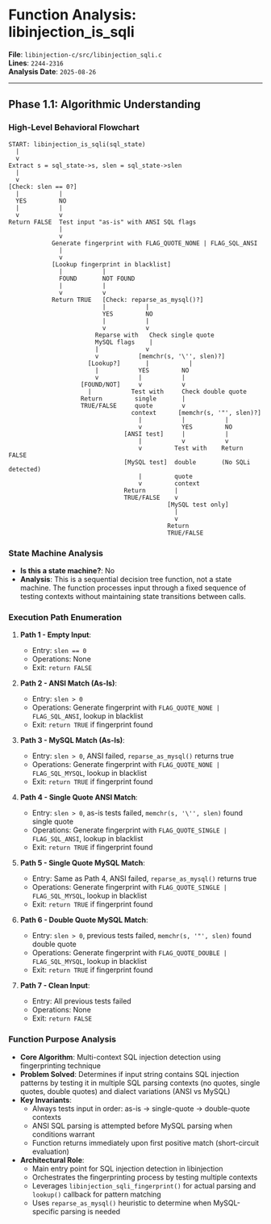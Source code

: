 # Function Analysis: libinjection_is_sqli

**File**: `libinjection-c/src/libinjection_sqli.c`  
**Lines**: `2244-2316`  
**Analysis Date**: `2025-08-26`

---

## Phase 1.1: Algorithmic Understanding

### High-Level Behavioral Flowchart

```
START: libinjection_is_sqli(sql_state)
  |
  v
Extract s = sql_state->s, slen = sql_state->slen
  |
  v
[Check: slen == 0?]
  |           |
  YES         NO
  |           |
  v           v
Return FALSE  Test input "as-is" with ANSI SQL flags
              |
              v
            Generate fingerprint with FLAG_QUOTE_NONE | FLAG_SQL_ANSI
              |
              v
            [Lookup fingerprint in blacklist]
              |           |
              FOUND       NOT FOUND
              |           |
              v           v
            Return TRUE   [Check: reparse_as_mysql()?]
                          |           |
                          YES         NO
                          |           |
                          v           v
                        Reparse with   Check single quote
                        MySQL flags    |
                        |             v
                        v           [memchr(s, '\'', slen)?]
                      [Lookup?]       |           |
                        |           YES         NO
                        v           |           |
                    [FOUND/NOT]     v           v
                      |           Test with     Check double quote
                    Return         single       |
                    TRUE/FALSE     quote        v
                                  context      [memchr(s, '"', slen)?]
                                    |           |           |
                                    v           YES         NO
                                [ANSI test]     |           |
                                    |           v           v
                                    v         Test with    Return FALSE
                                [MySQL test]  double       (No SQLi detected)
                                    |         quote
                                    v         context
                                Return        |
                                TRUE/FALSE    v
                                            [MySQL test only]
                                              |
                                              v
                                            Return
                                            TRUE/FALSE
```

### State Machine Analysis

- **Is this a state machine?**: No
- **Analysis**: This is a sequential decision tree function, not a state machine. The function processes input through a fixed sequence of testing contexts without maintaining state transitions between calls.

### Execution Path Enumeration

1. **Path 1 - Empty Input**: 
   - Entry: `slen == 0`
   - Operations: None
   - Exit: `return FALSE`

2. **Path 2 - ANSI Match (As-Is)**:
   - Entry: `slen > 0`
   - Operations: Generate fingerprint with `FLAG_QUOTE_NONE | FLAG_SQL_ANSI`, lookup in blacklist
   - Exit: `return TRUE` if fingerprint found

3. **Path 3 - MySQL Match (As-Is)**:
   - Entry: `slen > 0`, ANSI failed, `reparse_as_mysql()` returns true
   - Operations: Generate fingerprint with `FLAG_QUOTE_NONE | FLAG_SQL_MYSQL`, lookup in blacklist
   - Exit: `return TRUE` if fingerprint found

4. **Path 4 - Single Quote ANSI Match**:
   - Entry: `slen > 0`, as-is tests failed, `memchr(s, '\'', slen)` found single quote
   - Operations: Generate fingerprint with `FLAG_QUOTE_SINGLE | FLAG_SQL_ANSI`, lookup in blacklist
   - Exit: `return TRUE` if fingerprint found

5. **Path 5 - Single Quote MySQL Match**:
   - Entry: Same as Path 4, ANSI failed, `reparse_as_mysql()` returns true
   - Operations: Generate fingerprint with `FLAG_QUOTE_SINGLE | FLAG_SQL_MYSQL`, lookup in blacklist
   - Exit: `return TRUE` if fingerprint found

6. **Path 6 - Double Quote MySQL Match**:
   - Entry: `slen > 0`, previous tests failed, `memchr(s, '"', slen)` found double quote
   - Operations: Generate fingerprint with `FLAG_QUOTE_DOUBLE | FLAG_SQL_MYSQL`, lookup in blacklist
   - Exit: `return TRUE` if fingerprint found

7. **Path 7 - Clean Input**:
   - Entry: All previous tests failed
   - Operations: None
   - Exit: `return FALSE`

### Function Purpose Analysis

- **Core Algorithm**: Multi-context SQL injection detection using fingerprinting technique
- **Problem Solved**: Determines if input string contains SQL injection patterns by testing it in multiple SQL parsing contexts (no quotes, single quotes, double quotes) and dialect variations (ANSI vs MySQL)
- **Key Invariants**: 
  - Always tests input in order: as-is → single-quote → double-quote contexts
  - ANSI SQL parsing is attempted before MySQL parsing when conditions warrant
  - Function returns immediately upon first positive match (short-circuit evaluation)
- **Architectural Role**: 
  - Main entry point for SQL injection detection in libinjection
  - Orchestrates the fingerprinting process by testing multiple contexts
  - Leverages `libinjection_sqli_fingerprint()` for actual parsing and `lookup()` callback for pattern matching
  - Uses `reparse_as_mysql()` heuristic to determine when MySQL-specific parsing is needed